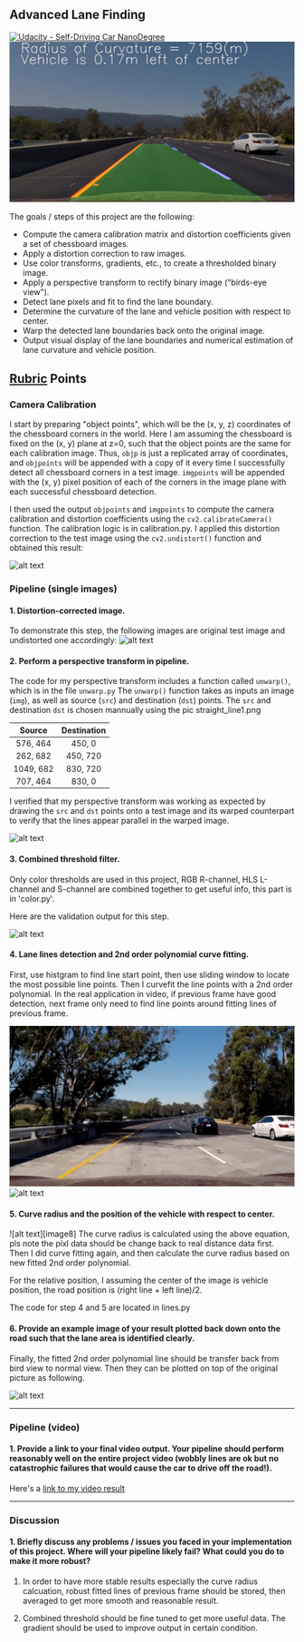 ## Advanced Lane Finding
[![Udacity - Self-Driving Car NanoDegree](https://s3.amazonaws.com/udacity-sdc/github/shield-carnd.svg)](http://www.udacity.com/drive)
![Lanes Image](./examples/example_output.jpg)

The goals / steps of this project are the following:

* Compute the camera calibration matrix and distortion coefficients given a set of chessboard images.
* Apply a distortion correction to raw images.
* Use color transforms, gradients, etc., to create a thresholded binary image.
* Apply a perspective transform to rectify binary image ("birds-eye view").
* Detect lane pixels and fit to find the lane boundary.
* Determine the curvature of the lane and vehicle position with respect to center.
* Warp the detected lane boundaries back onto the original image.
* Output visual display of the lane boundaries and numerical estimation of lane curvature and vehicle position.

[//]: # (Image References)

[image1]: ./test_images/calibrate.png "Calibration"
[image2]: ./test_images/undistort.png "Undistort"
[image3]: ./test_images/combined_filter.png "Combined Filter Binary"
[image4]: ./test_images/perspective.png "Unwarp"
[image5]: ./test_images/test5.jpg "Original Pic"
[image6]: ./test_images/test5_line.png "Detect Lane Lines"
[image7]: ./test_images/prefinal.png "Final Output"
[image7]: ./test_images/Equition.jpg "Curve Radius Calculation"
[video1]: ./videos/project_video_output.mp4 "Video"

## [Rubric](https://review.udacity.com/#!/rubrics/571/view) Points

### Camera Calibration

I start by preparing "object points", which will be the (x, y, z) coordinates of the chessboard corners in the world. Here I am assuming the chessboard is fixed on the (x, y) plane at z=0, such that the object points are the same for each calibration image.  Thus, `objp` is just a replicated array of coordinates, and `objpoints` will be appended with a copy of it every time I successfully detect all chessboard corners in a test image.  `imgpoints` will be appended with the (x, y) pixel position of each of the corners in the image plane with each successful chessboard detection.  

I then used the output `objpoints` and `imgpoints` to compute the camera calibration and distortion coefficients using the `cv2.calibrateCamera()` function.  The calibration logic is in calibration.py. I applied this distortion correction to the test image using the `cv2.undistort()` function and obtained this result: 

![alt text][image1]


### Pipeline (single images)

#### 1. Distortion-corrected image.

To demonstrate this step, the following images are original test image and undistorted one accordingly:
![alt text][image2]

#### 2. Perform a perspective transform in pipeline.

The code for my perspective transform includes a function called `unwarp()`, which is in the file `unwarp.py` The `unwarp()` function takes as inputs an image (`img`), as well as source (`src`) and destination (`dst`) points.  The `src` and destination `dst` is chosen mannually using the pic straight_line1.png

| Source        | Destination   | 
|:-------------:|:-------------:| 
| 576, 464      | 450, 0        | 
| 262, 682      | 450, 720      |
| 1049, 682     | 830, 720      |
| 707, 464      | 830, 0        |

I verified that my perspective transform was working as expected by drawing the `src` and `dst` points onto a test image and its warped counterpart to verify that the lines appear parallel in the warped image.

![alt text][image4]

#### 3. Combined threshold filter.

Only color thresholds are used in this project, RGB R-channel, HLS L-channel and S-channel are combined together to get useful info, this part is in 'color.py'.

Here are the validation output for this step.

![alt text][image3]

#### 4. Lane lines detection and 2nd order polynomial curve fitting.

First, use histgram to find line start point, then use sliding window to locate the most possible line points.
Then I curvefit the line points with a 2nd order polynomial. In the real application in video, if previous frame have good detection, next frame only need to find line points around fitting lines of previous frame.

![alt text][image5]
![alt text][image6]

#### 5. Curve radius and the position of the vehicle with respect to center.
![alt text][image8]
The curve radius is calculated using the above equation, pls note the pixl data should be change back to real distance data first.
Then I did curve fitting again, and then calculate the curve radius based on new fitted 2nd order polynomial.

For the relative position, I assuming the center of the image is vehicle position, the road position is (right line + left line)/2.

The code for step 4 and 5 are located in lines.py

#### 6. Provide an example image of your result plotted back down onto the road such that the lane area is identified clearly.

Finally, the fitted 2nd order polynomial line should be transfer back from bird view to normal view. Then they can be plotted on top of the original picture as following.

![alt text][image7]


---

### Pipeline (video)

#### 1. Provide a link to your final video output.  Your pipeline should perform reasonably well on the entire project video (wobbly lines are ok but no catastrophic failures that would cause the car to drive off the road!).

Here's a [link to my video result](./videos/project_video_output.mp4)

---

### Discussion

#### 1. Briefly discuss any problems / issues you faced in your implementation of this project.  Where will your pipeline likely fail?  What could you do to make it more robust?

1. In order to have more stable results especially the curve radius calcuation, robust fitted lines of previous frame should be stored, then averaged to get more smooth and reasonable result.

2. Combined threshold should be fine tuned to get more useful data. The gradient should be used to improve output in certain condition.

